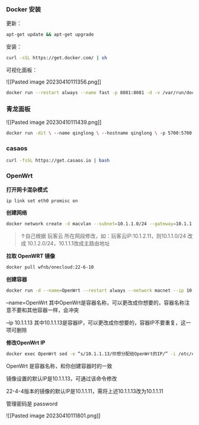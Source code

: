 
### Docker 安装

更新：

```bash
apt-get update && apt-get upgrade
```

安装：

```bash
curl -sSL https://get.docker.com/ | sh
```

可视化面板：

![[Pasted image 20230410111356.png]]
```bash
docker run --restart always --name fast -p 8081:8081 -d -v /var/run/docker.sock:/var/run/docker.sock wangbinxingkong/fast
```


### 青龙面板

![[Pasted image 20230410111439.png]]

```bash
docker run -dit \ --name qinglong \ --hostname qinglong \ -p 5700:5700 \ -v $PWD/docker/ql/config:/ql/config \ -v $PWD/docker/ql/log:/ql/log \ -v $PWD/docker/ql/db:/ql/db \ -v $PWD/docker/ql/scripts:/ql/scripts \ -v $PWD/docker/ql/jbot:/ql/jbot \ --restart always \ whyour/qinglong:latest
```

### casaos

```bash
curl -fsSL https://get.casaos.io | bash
```


### OpenWrt

**打开网卡混杂模式**

```bash
ip link set eth0 promisc on
```

**创建网络**

```bash
docker network create -d macvlan --subnet=10.1.1.0/24 --gateway=10.1.1.1 -o parent=eth0 macnet
```

> ↑自己根据 玩客云 所在网段修改，如：玩客云IP:10.1.2.11，则10.1.1.0/24 改成 10.1.2.0/24，10.1.1.1改成主路由地址

**拉取 OpenWRT 镜像**

```bash
docker pull wfnb/onecloud:22-6-10
```

**创建容器**

```bash
docker run -d --name=OpenWrt --restart always --network macnet --ip 10.1.1.13 --privileged wfnb/onecloud:22-6-10 /sbin/init
```

–name=OpenWrt 其中OpenWrt是容器名称，可以更改成你想要的，容器名称注意不要和其他容器一样，会冲突

–ip 10.1.1.13 其中10.1.1.13是容器IP，可以更改成你想要的，容器IP不要重复，这一项可删除

**修改OpenWrt IP**

```bash
docker exec OpenWrt sed -e “s/10.1.1.13/你想分配给OpenWrt的IP/” -i /etc/config/network
```

OpenWrt 是容器名称，和你创建容器时的一致

镜像设置的默认IP是10.1.1.13，可通过该命令修改

22-4-4版本的镜像的默认IP是10.1.1.11，需将上述10.1.1.13改为10.1.1.11

管理密码是 password

![[Pasted image 20230410111801.png]]